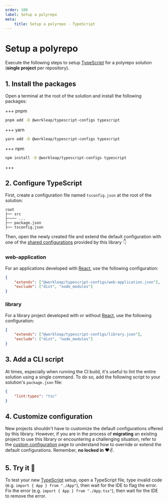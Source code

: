 ```yaml
---
order: 100
label: Setup a polyrepo
meta:
    title: Setup a polyrepo - TypeScript
---
```


# Setup a polyrepo

Execute the following steps to setup [TypeScript](https://www.typescriptlang.org/) for a polyrepo solution (**single project** per repository).

## 1. Install the packages

Open a terminal at the root of the solution and install the following packages:

+++ pnpm
```bash
pnpm add -D @workleap/typescript-configs typescript
```
+++ yarn
```bash
yarn add -D @workleap/typescript-configs typescript
```
+++ npm
```bash
npm install -D @workleap/typescript-configs typescript
```
+++

## 2. Configure TypeScript

First, create a configuration file named `tsconfig.json` at the root of the solution:

``` !#5
root
├── src
├──── ...
├── package.json
├── tsconfig.json
```

Then, open the newly created file and extend the default configuration with one of the [shared configurations](default.md#available-configurations) provided by this library :point_down:

### web-application

For an applications developed with [React](https://react.dev/), use the following configuration:

```json !#2 tsconfig.json
{
    "extends": ["@workleap/typescript-configs/web-application.json"],
    "exclude": ["dist", "node_modules"]
}
```

### library

For a library project developed with or without [React](https://react.dev/), use the following configuration:

```json !#2 tsconfig.json
{
    "extends": ["@workleap/typescript-configs/library.json"],
    "exclude": ["dist", "node_modules"]
}
```

## 3. Add a CLI script

At times, especially when running the CI build, it's useful to lint the entire solution using a single command. To do so, add the following script to your solution's `package.json` file:

```json package.json
{
    "lint:types": "tsc"
}
```

## 4. Customize configuration

New projects shouldn't have to customize the default configurations offered by this library. However, if you are in the process of **migrating** an existing project to use this library or encountering a challenging situation, refer to the [custom configuration](custom-configuration.md) page to understand how to override or extend the default configurations. Remember, **no locked in** :heart::v:.

## 5. Try it :rocket:

To test your new [TypeScript](https://www.typescriptlang.org/) setup, open a TypeScript file, type invalid code (e.g. `import { App } from "./App"`), then wait for the IDE to flag the error. Fix the error (e.g. `import { App } from "./App.tsx"`), then wait for the IDE to remove the error.
